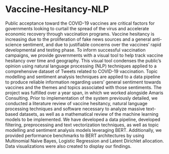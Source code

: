 # Vaccine-Hesitancy-NLP
 
Public acceptance toward the COVID-19 vaccines are critical factors for governments looking to curtail the spread of the virus and accelerate economic recovery through vaccination programs. Vaccine hesitancy is increasing due to the proliferation of fake news sources and a general anti-science sentiment, and due to justifiable concerns over the vaccines’ rapid developmental and testing phase. To inform successful vaccination campaigns, we provide governments with a visual tool to help track vaccine hesitancy over time and geography. This visual tool condenses the public’s opinion using natural language processing (NLP) techniques applied to a comprehensive dataset of Tweets related to COVID-19 vaccination. Topic modelling and sentiment analysis techniques are applied to a data pipeline to produce reliable information regarding users’ general sentiment towards vaccines and the themes and topics associated with those sentiments. The project was fulfilled over a year span, in which we worked alongside Amaris Consulting. Prior to implementation of the system previously detailed, we conducted a literature review of vaccine hesitancy, natural language processing techniques and software necessary to analyze massive text-based datasets, as well as a mathematical review of the machine learning models to be implemented. We have developed a data pipeline, developed filtering, preprocessing and text vectorization techniques, as well as topic modelling and sentiment analysis models leveraging BERT. Additionally, we provided performance benchmarks to BERT architectures by using Multinomial Naive Bayes, Logistic Regression and Latent Dirichlet allocation. Data visualizations were also created to display our findings. 
